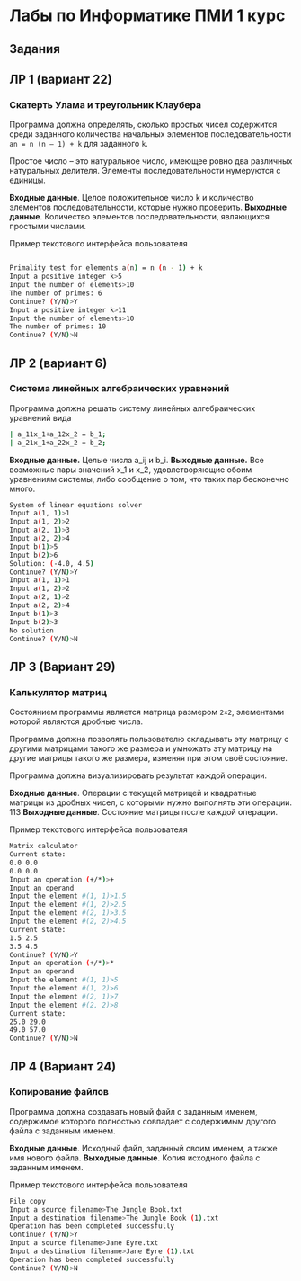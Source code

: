 # Лабы по Информатике ПМИ 1 курс

## Задания

## ЛР 1 (вариант 22)

### Скатерть Улама и треугольник Клаубера

Программа должна определять, сколько простых чисел содержится
среди заданного количества начальных элементов последовательности
`an = n (n – 1) + k` для заданного `k`.

Простое число – это натуральное
число, имеющее ровно два различных натуральных делителя.
Элементы последовательности нумеруются с единицы.

**Входные данные**. Целое положительное число k и количество
элементов последовательности, которые нужно проверить.
**Выходные данные**. Количество элементов последовательности,
являющихся простыми числами.

Пример текстового интерфейса пользователя

``` bash

Primality test for elements a(n) = n (n - 1) + k
Input a positive integer k>5
Input the number of elements>10
The number of primes: 6
Continue? (Y/N)>Y
Input a positive integer k>11
Input the number of elements>10
The number of primes: 10
Continue? (Y/N)>N

```

## ЛР 2 (вариант 6)

### Система линейных алгебраических уравнений

Программа должна решать систему линейных алгебраических
уравнений вида

``` bash
| a_11x_1+a_12x_2 = b_1;
| a_21x_1+a_22x_2 = b_2;
```

**Входные данные.** Целые числа a_ij и b_i.
**Выходные данные.** Все возможные пары значений x_1 и x_2,
удовлетворяющие обоим уравнениям системы, либо сообщение о том,
что таких пар бесконечно много.

``` bash
System of linear equations solver
Input a(1, 1)>1
Input a(1, 2)>2
Input a(2, 1)>3
Input a(2, 2)>4
Input b(1)>5
Input b(2)>6
Solution: (-4.0, 4.5)
Continue? (Y/N)>Y
Input a(1, 1)>1
Input a(1, 2)>2
Input a(2, 1)>2
Input a(2, 2)>4
Input b(1)>3
Input b(2)>3
No solution
Continue? (Y/N)>N
```

## ЛР 3 (Вариант 29)

### Калькулятор матриц

Состоянием программы является матрица размером `2×2`,
элементами которой являются дробные числа.

Программа должна позволять пользователю складывать эту матрицу с другими матрицами такого же размера и умножать эту матрицу на другие матрицы такого же размера, изменяя при этом своё состояние.

Программа должна визуализировать результат каждой операции.

**Входные данные**. Операции с текущей матрицей и квадратные
матрицы из дробных чисел, с которыми нужно выполнять эти
операции.
113
**Выходные данные**. Состояние матрицы после каждой операции.

Пример текстового интерфейса пользователя

``` bash
Matrix calculator
Current state:
0.0 0.0
0.0 0.0
Input an operation (+/*)>+
Input an operand
Input the element #(1, 1)>1.5
Input the element #(1, 2)>2.5
Input the element #(2, 1)>3.5
Input the element #(2, 2)>4.5
Current state:
1.5 2.5
3.5 4.5
Continue? (Y/N)>Y
Input an operation (+/*)>*
Input an operand
Input the element #(1, 1)>5
Input the element #(1, 2)>6
Input the element #(2, 1)>7
Input the element #(2, 2)>8
Current state:
25.0 29.0
49.0 57.0
Continue? (Y/N)>N
```

## ЛР 4 (Вариант 24)

### Копирование файлов

Программа должна создавать новый файл с заданным именем,
содержимое которого полностью совпадает с содержимым другого
файла с заданным именем.

**Входные данные**. Исходный файл, заданный своим именем, а
также имя нового файла.
**Выходные данные**. Копия исходного файла с заданным именем.

Пример текстового интерфейса пользователя

``` bash
File copy
Input a source filename>The Jungle Book.txt
Input a destination filename>The Jungle Book (1).txt
Operation has been completed successfully
Continue? (Y/N)>Y
Input a source filename>Jane Eyre.txt
Input a destination filename>Jane Eyre (1).txt
Operation has been completed successfully
Continue? (Y/N)>N
```
